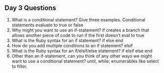 ## Day 3 Questions

1. What is a conditional statement? Give three examples.
  Conditional statements evaluate to true or false
1. Why might you want to use an if-statement?
  if creates a branch that allows another piece of code to run if the first doesn't eval to true
1. What is the Ruby syntax for an if statement?
  if
  else
  end
1. How do you add multiple conditions to an if statement?
  elsif
1. What is the Ruby syntax for an if/elsif/else statement?
  if
  elsif
  else
  end
1. Other than an if-statement, can you think of any other ways we might want to use a conditional statement?
  until, while; enumerables like select to filter.
